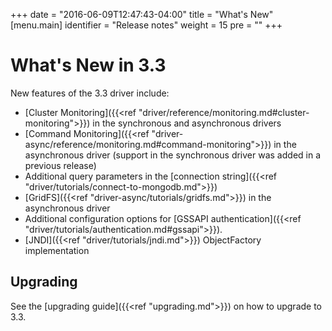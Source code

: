 +++
date = "2016-06-09T12:47:43-04:00"
title = "What's New"
[menu.main]
  identifier = "Release notes"
  weight = 15
  pre = "<i class='fa fa-level-up'></i>"
+++

# What's New in 3.3

New features of the 3.3 driver include:

- [Cluster Monitoring]({{<ref "driver/reference/monitoring.md#cluster-monitoring">}}) in the synchronous and asynchronous
drivers
- [Command Monitoring]({{<ref "driver-async/reference/monitoring.md#command-monitoring">}}) in the asynchronous driver
(support in the synchronous driver was added in a previous release)
- Additional query parameters in the [connection string]({{<ref "driver/tutorials/connect-to-mongodb.md">}})
- [GridFS]({{<ref "driver-async/tutorials/gridfs.md">}}) in the asynchronous driver
- Additional configuration options for [GSSAPI authentication]({{<ref "driver/tutorials/authentication.md#gssapi">}}).
- [JNDI]({{<ref "driver/tutorials/jndi.md">}}) ObjectFactory implementation

## Upgrading

See the [upgrading guide]({{<ref "upgrading.md">}}) on how to upgrade to 3.3.
